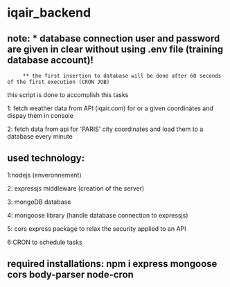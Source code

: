 # iqair_backend

## note: * database connection user and password are given in clear without using .env file (training database account)!
         ** the first insertion to database will be done after 60 seconds of the first execution (CRON JOB)



this script is done to accomplish this tasks

1: fetch weather data from API (iqair.com) for or a given coordinates and dispay them in console

2: fetch data from api for 'PARIS' city coordinates and load them to a database every minute

## used technology:

1:nodejs (enveronnement)

2: expressjs middleware (creation of the server)

3: mongoDB database

4: mongoose  library (handle database connection to expressjs)
 
5: cors express package to relax the security applied to an API

6:CRON to schedule tasks

## required installations: npm i  express mongoose cors body-parser node-cron


